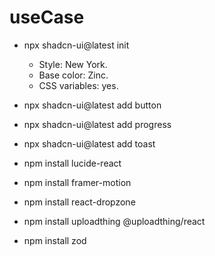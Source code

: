 # useCase

- npx shadcn-ui@latest init
    - Style: New York.
    - Base color: Zinc.
    - CSS variables: yes.

- npx shadcn-ui@latest add button

- npx shadcn-ui@latest add progress

- npx shadcn-ui@latest add toast

- npm install lucide-react

- npm install framer-motion

- npm install react-dropzone

- npm install uploadthing @uploadthing/react

- npm install zod
